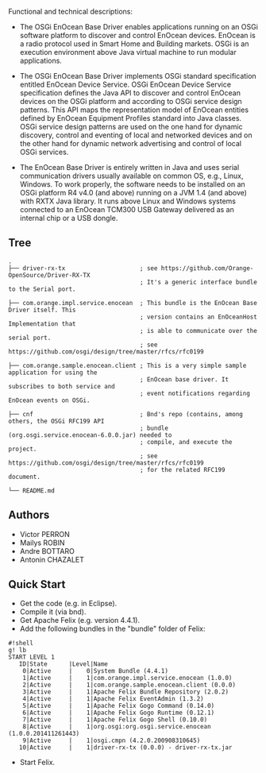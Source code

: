 Functional and technical descriptions:

- The OSGi EnOcean Base Driver enables applications running on an OSGi software platform to discover and control EnOcean devices. EnOcean is a radio protocol used in Smart Home and Building markets. OSGi is an execution environment above Java virtual machine to run modular applications.

- The OSGi EnOcean Base Driver implements OSGi standard specification entitled EnOcean Device Service. OSGi EnOcean Device Service specification defines the Java API to discover and control EnOcean devices on the OSGi platform and according to OSGi service design patterns. This API maps the representation model of EnOcean entities defined by EnOcean Equipment Profiles standard into Java classes. OSGi service design patterns are used on the one hand for dynamic discovery, control and eventing of local and networked devices and on the other hand for dynamic network advertising and control of local OSGi services.

- The EnOcean Base Driver is entirely written in Java and uses serial communication drivers usually available on common OS, e.g., Linux, Windows. To work properly, the software needs to be installed on an OSGi platform R4 v4.0 (and above) running on a JVM 1.4 (and above) with RXTX Java library. It runs above Linux and Windows systems connected to an EnOcean TCM300 USB Gateway delivered as an internal chip or a USB dongle.


Tree
----

    .
    ├── driver-rx-tx                     ; see https://github.com/Orange-OpenSource/Driver-RX-TX
                                         ; It's a generic interface bundle to the Serial port.
 
    ├── com.orange.impl.service.enocean  ; This bundle is the EnOcean Base Driver itself. This 
                                         ; version contains an EnOceanHost Implementation that 
                                         ; is able to communicate over the serial port.
                                         ; see https://github.com/osgi/design/tree/master/rfcs/rfc0199
 
    ├── com.orange.sample.enocean.client ; This is a very simple sample application for using the 
                                         ; EnOcean base driver. It subscribes to both service and 
                                         ; event notifications regarding EnOcean events on OSGi.
 
    ├── cnf								 ; Bnd's repo (contains, among others, the OSGi RFC199 API 
										 ; bundle (org.osgi.service.enocean-6.0.0.jar) needed to 
										 ; compile, and execute the project.
                                         ; see https://github.com/osgi/design/tree/master/rfcs/rfc0199
										 ; for the related RFC199 document.
										 
    └── README.md


Authors
-------
- Victor PERRON
- Mailys ROBIN
- Andre BOTTARO
- Antonin CHAZALET


Quick Start
-----------
* Get the code (e.g. in Eclipse).
* Compile it (via bnd).
* Get Apache Felix (e.g. version 4.4.1).
* Add the following bundles in the "bundle" folder of Felix:


```
#!shell
g! lb
START LEVEL 1
   ID|State      |Level|Name
    0|Active     |    0|System Bundle (4.4.1)
    1|Active     |    1|com.orange.impl.service.enocean (1.0.0)
    2|Active     |    1|com.orange.sample.enocean.client (0.0.0)
    3|Active     |    1|Apache Felix Bundle Repository (2.0.2)
    4|Active     |    1|Apache Felix EventAdmin (1.3.2)
    5|Active     |    1|Apache Felix Gogo Command (0.14.0)
    6|Active     |    1|Apache Felix Gogo Runtime (0.12.1)
    7|Active     |    1|Apache Felix Gogo Shell (0.10.0)
    8|Active     |    1|org.osgi:org.osgi.service.enocean (1.0.0.201411261443)
    9|Active     |    1|osgi.cmpn (4.2.0.200908310645)
   10|Active     |    1|driver-rx-tx (0.0.0) - driver-rx-tx.jar

```
* Start Felix.
